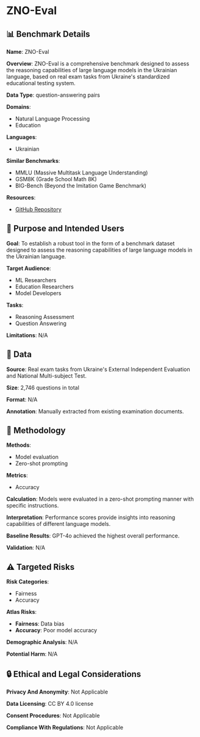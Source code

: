 # ZNO-Eval

## 📊 Benchmark Details

**Name**: ZNO-Eval

**Overview**: ZNO-Eval is a comprehensive benchmark designed to assess the reasoning capabilities of large language models in the Ukrainian language, based on real exam tasks from Ukraine's standardized educational testing system.

**Data Type**: question-answering pairs

**Domains**:
- Natural Language Processing
- Education

**Languages**:
- Ukrainian

**Similar Benchmarks**:
- MMLU (Massive Multitask Language Understanding)
- GSM8K (Grade School Math 8K)
- BIG-Bench (Beyond the Imitation Game Benchmark)

**Resources**:
- [GitHub Repository](https://github.com/NLPForUA/ZNO)

## 🎯 Purpose and Intended Users

**Goal**: To establish a robust tool in the form of a benchmark dataset designed to assess the reasoning capabilities of large language models in the Ukrainian language.

**Target Audience**:
- ML Researchers
- Education Researchers
- Model Developers

**Tasks**:
- Reasoning Assessment
- Question Answering

**Limitations**: N/A

## 💾 Data

**Source**: Real exam tasks from Ukraine's External Independent Evaluation and National Multi-subject Test.

**Size**: 2,746 questions in total

**Format**: N/A

**Annotation**: Manually extracted from existing examination documents.

## 🔬 Methodology

**Methods**:
- Model evaluation
- Zero-shot prompting

**Metrics**:
- Accuracy

**Calculation**: Models were evaluated in a zero-shot prompting manner with specific instructions.

**Interpretation**: Performance scores provide insights into reasoning capabilities of different language models.

**Baseline Results**: GPT-4o achieved the highest overall performance.

**Validation**: N/A

## ⚠️ Targeted Risks

**Risk Categories**:
- Fairness
- Accuracy

**Atlas Risks**:
- **Fairness**: Data bias
- **Accuracy**: Poor model accuracy

**Demographic Analysis**: N/A

**Potential Harm**: N/A

## 🔒 Ethical and Legal Considerations

**Privacy And Anonymity**: Not Applicable

**Data Licensing**: CC BY 4.0 license

**Consent Procedures**: Not Applicable

**Compliance With Regulations**: Not Applicable

